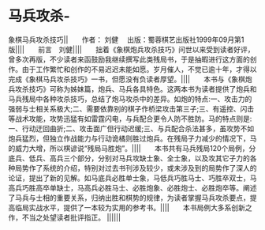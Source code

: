 # 马兵攻杀-

象棋马兵攻杀技巧||　　作者： 刘健　 出版：蜀蓉棋艺出版社1999年09月第1版||||　　前言　刘健||||　　拙着《象棋炮兵攻杀技巧》问世以来受到读者好评，曾多次再版，不少读者来函鼓励我继续撰写此类残局书，于是抽暇进行这方面的创作。由于工作繁忙和创作的不易迟迟未能如愿。岁月催人，不觉已逾十年，才得以完成《象棋马兵攻杀技巧》一书，但愿没有负读者厚望。||||　　本书与《象棋炮兵攻杀技巧》可称为姊妹篇，炮兵、马兵各具特色。这两本书为读者提供了炮兵和马兵残局中各种攻杀技巧，总结了炮马攻杀中的差异。如炮的特点:一、攻击力的强弱与士相关系极大;二、需要依靠别的棋子作桥梁攻击第三子;三、有遥控、闪击等战术攻能，攻势迅猛有如雷霆闪电，与兵配合更令人防不胜防。马的特点则是:一、行动迂回曲折;二、攻击面广但行动迟缓;三、与兵配合杀法甚多，虽攻势不如炮兵猛烈，但独立作战能力与行动诡橘则胜过炮兵。在残局子力减少的情况下，马的威力大增，所以棋谚说“残局马胜炮”。||||　　本书共有马兵残局120个局例，分底兵、低兵、高兵三个部分，分别对马兵攻缺士象、全士象，以及攻其它子力的各种局势作了系统的介绍，特别对过去书刊涉及较少，或未涉及到的局势作了深人的论证，提出了新的见解。如马底兵必胜单士象，马低兵巧胜马士、巧胜卒双士，马高兵巧胜高卒单缺士，马高兵必胜马士、必胜炮象、必胜炮士、必胜炮卒等。阐述了马兵与士相的重要关系，归纳出胜和棋势的规律，为读者掌握马兵攻杀要点，提高临局实战水平，提供了一本较为实用的参考书。||||　　本书局例大多系创新之作，不当之处望读者批评指正。 ||||||